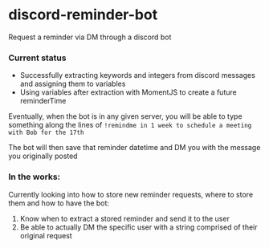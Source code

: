 # discord-reminder-bot
Request a reminder via DM through a discord bot

### Current status
- Successfully extracting keywords and integers from discord messages and assigning them to variables
- Using variables after extraction with MomentJS to create a future reminderTime

Eventually, when the bot is in any given server, you will be able to type something along the lines of 
`!remindme in 1 week to schedule a meeting with Bob for the 17th`

The bot will then save that reminder datetime and DM you with the message you originally posted

### In the works:

Currently looking into how to store new reminder requests, where to store them and how to have the bot:
1. Know when to extract a stored reminder and send it to the user
2. Be able to actually DM the specific user with a string comprised of their original request
